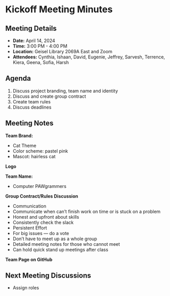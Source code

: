 # Kickoff Meeting Minutes

## Meeting Details
- **Date:** April 14, 2024
- **Time:** 3:00 PM - 4:00 PM
- **Location:** Geisel Library 2069A East and Zoom
- **Attendees:**  Cynthia, Ishaan, David, Eugenie, Jeffrey, Sarvesh, Terrence, Kiera, Geena, Sofia, Harsh

## Agenda
1. Discuss project branding, team name and identity
2. Discuss and create group contract
3. Create team rules
4. Discuss deadlines
   
## Meeting Notes
**Team Brand:**
- Cat Theme
- Color scheme: pastel pink
- Mascot: hairless cat

**Logo**

**Team Name:**
- Computer PAWgrammers

**Group Contract/Rules Discussion**
- Communication 
- Communicate when can’t finish work on time or is stuck on a problem
- Honest and upfront about skills
- Consistently check the slack
- Persistent Effort
- For big issues — do a vote
- Don’t have to meet up as a whole group
- Detailed meeting notes for those who cannot meet
- Can hold quick stand up meetings after class

**Team Page on GitHub**

## Next Meeting Discussions
- Assign roles
